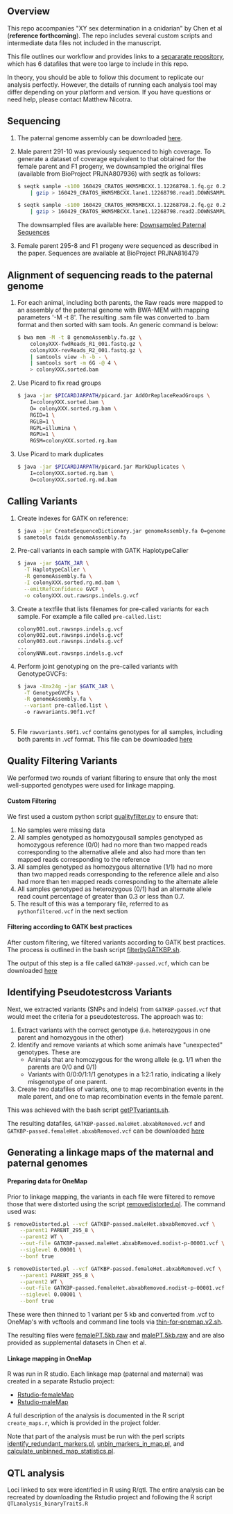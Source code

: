 ## Overview

This repo accompanies "XY sex determination in a cnidarian" by Chen et al (**reference forthcoming**). The repo includes several custom scripts and intermediate data files not included in the manuscript. 

This file outlines our workflow and provides links to a [separarate repository](https://doi.org/10.5281/zenodo.6368104), which has 6 datafiles that were too large to include in this repo.

In theory, you should be able to follow this document to replicate our analysis perfectly. However, the details of running each analysis tool may differ depending on your platform and version. If you have questions or need help, please contact Matthew Nicotra. 


## Sequencing

1. The paternal genome assembly can be downloaded [here](https://research.nhgri.nih.gov/hydractinia/download/assembly/symbio/Hsym_primary_v1.0.fa.gz). 

2. Male parent 291-10 was previously sequenced to high coverage. To generate a dataset of coverage equivalent to that obtained for the female parent and F1 progeny, we downsampled the original files (available from BioProject PRJNA807936) with seqtk as follows:

   ```bash
   $ seqtk sample -s100 160429_CRATOS_HKM5MBCXX.1.12268798.1.fq.gz 0.2 \
       | gzip > 160429_CRATOS_HKM5MBCXX.lane1.12268798.read1.DOWNSAMPLE_0.2.fq.gz
   
   $ seqtk sample -s100 160429_CRATOS_HKM5MBCXX.1.12268798.2.fq.gz 0.2 \
       | gzip > 160429_CRATOS_HKM5MBCXX.lane1.12268798.read2.DOWNSAMPLE_0.2.fq.gz
   
   ```

    The downsampled files are available here: [Downsampled Paternal Sequences](https://doi.org/10.5281/zenodo.6368104)

3. Female parent 295-8 and F1 progeny were sequenced as described in the paper. Sequences are available at BioProject PRJNA816479



## Alignment of sequencing reads to the paternal genome

1. For each animal, including both parents, the Raw reads were mapped to an assembly of the paternal genome with BWA-MEM with mapping parameters '-M -t 8'. The resulting .sam file was converted to .bam format  and then sorted with sam tools. An generic command is below:

   ```bash
   $ bwa mem -M -t 8 genomeAssembly.fa.gz \
       colonyXXX-fwdReads_R1_001.fastq.gz \
       colonyXXX-revReads_R2_001.fastq.gz \
       | samtools view -h -b - \
       | samtools sort -m 6G -@ 4 \
       > colonyXXX.sorted.bam
   ```

2. Use Picard to fix read groups

   ```bash
   $ java -jar $PICARDJARPATH/picard.jar AddOrReplaceReadGroups \
       I=colonyXXX.sorted.bam \
       O= colonyXXX.sorted.rg.bam \
       RGID=1 \
       RGLB=1 \
       RGPL=illumina \
       RGPU=1 \
       RGSM=colonyXXX.sorted.rg.bam
   ```

3. Use Picard to mark duplicates

   ```bash
   $ java -jar $PICARDJARPATH/picard.jar MarkDuplicates \
       I=colonyXXX.sorted.rg.bam \
       O=colonyXXX.sorted.rg.md.bam
   ```



## Calling Variants

1. Create indexes for GATK on reference:

   ```bash
   $ java -jar CreateSequenceDictionary.jar genomeAssembly.fa O=genomeAssembly.dict
   $ sametools faidx genomeAssembly.fa
   ```

2. Pre-call variants in each sample with GATK HaplotypeCaller

   ```bash
   $ java -jar $GATK_JAR \
     -T HaplotypeCaller \
     -R genomeAssembly.fa \
     -I colonyXXX.sorted.rg.md.bam \
     --emitRefConfidence GVCF \
     -o colonyXXX.out.rawsnps.indels.g.vcf
   ```

   

3. Create a textfile that lists filenames for pre-called variants for each sample. For example a file called ```pre-called.list```:

   ```
   colony001.out.rawsnps.indels.g.vcf
   colony002.out.rawsnps.indels.g.vcf
   colony003.out.rawsnps.indels.g.vcf
   ...
   colonyNNN.out.rawsnps.indels.g.vcf
   ```

   

4. Perform joint genotyping on the pre-called variants with GenotypeGVCFs:

   ```bash
   $ java -Xmx24g -jar $GATK_JAR \
     -T GenotypeGVCFs \
     -R genomeAssembly.fa \
     --variant pre-called.list \  
     -o rawvariants.90f1.vcf
   	
   ```



5. File ```rawvariants.90f1.vcf``` contains genotypes for all samples, including both parents in .vcf format. This file can be downloaded [here](https://doi.org/10.5281/zenodo.6368104)



## Quality Filtering Variants

We performed two rounds of variant filtering to ensure that only the most well-supported genotypes were used for linkage mapping.

#### Custom Filtering

We first used a custom python script [qualityfilter.py](https://github.com/nicotralab/chen-et-al-sex-determination/blob/main/qualityfilter.py) to ensure that:

1. No samples were missing data
2. All samples genotyped as homozygousall samples genotyped as homozygous reference (0/0) had no more than two mapped reads corresponding to the alternative allele and also had more than ten mapped reads corresponding to the reference
3. All samples genotyped as homozygous alternative (1/1) had no more than two mapped reads corresponding to the reference allele and also had more than ten mapped reads corresponding to the alternate allele
4. All samples genotyped as heterozygous (0/1) had an alternate allele read count percentage of greater than 0.3 or less than 0.7.
5. The result of this was a temporary file, referred to as ```pythonfiltered.vcf``` in the next section



#### Filtering according to GATK best practices

After custom filtering, we filtered variants according to GATK best practices. The process is outlined in the bash script [filterbyGATKBP.sh](https://github.com/nicotralab/chen-et-al-sex-determination/blob/main/filterbyGATKBP.sh). 

The output of this step is a file called ```GATKBP-passed.vcf```, which can be downloaded [here](https://doi.org/10.5281/zenodo.6368104)



## Identifying Pseudotestcross Variants

Next, we extracted variants (SNPs and indels) from ```GATKBP-passed.vcf``` that would meet the criteria for a pseudotestcross. The approach was to:

1. Extract variants with the correct genotype (i.e. heterozygous in one parent and homozygous in the other)
2. Identify and remove variants at which some animals have "unexpected" genotypes. These are
   - Animals that are homozygous for the wrong allele (e.g. 1/1 when the parents are 0/0 and 0/1)
   - Variants with 0/0:0/1:1/1 genotypes in a 1:2:1 ratio, indicating a likely misgenotype of one parent. 
3. Create two datafiles of variants, one to map recombination events in the male parent, and one to map recombination events in the female parent. 

This was achieved with the bash script [getPTvariants.sh](https://github.com/nicotralab/chen-et-al-sex-determination/blob/main/getPTvariants.sh).

The resulting datafiles, `GATKBP-passed.maleHet.abxabRemoved.vcf` and `GATKBP-passed.femaleHet.abxabRemoved.vcf` can be downloaded [here](https://doi.org/10.5281/zenodo.6368104)



## Generating a linkage maps of the maternal and paternal genomes


#### Preparing data for OneMap

Prior to linkage mapping, the variants in each file were filtered to remove those that were distorted using the script [removedistorted.pl](https://github.com/nicotralab/chen-et-al-sex-determination/blob/main/removeDistorted.pl). The command used was:

```bash
$ removeDistorted.pl --vcf GATKBP-passed.maleHet.abxabRemoved.vcf \
    --parent1 PARENT_295_8 \
    --parent2 WT \
    --out-file GATKBP-passed.maleHet.abxabRemoved.nodist-p-00001.vcf \
    --siglevel 0.00001 \
    --bonf true

$ removeDistorted.pl --vcf GATKBP-passed.femaleHet.abxabRemoved.vcf \
    --parent1 PARENT_295_8 \
    --parent2 WT \
    --out-file GATKBP-passed.femaleHet.abxabRemoved.nodist-p-00001.vcf \
    --siglevel 0.00001 \
    --bonf true
```



These were then thinned to 1 variant per 5 kb and converted from .vcf to OneMap's with vcftools and command line tools via [thin-for-onemap.v2.sh](https://github.com/nicotralab/chen-et-al-sex-determination/blob/main/thin-for-onemap.v2.sh).

The resulting files were [femalePT.5kb.raw](https://github.com/nicotralab/chen-et-al-sex-determination/blob/main/femalePT.5kb.raw) and [malePT.5kb.raw](https://github.com/nicotralab/chen-et-al-sex-determination/blob/main/malePT.5kb.raw) and are also provided as supplemental datasets in Chen et al. 



#### Linkage mapping in OneMap

R was run in R studio. Each linkage map (paternal and maternal) was created in a separate Rstudio project:
- [Rstudio-femaleMap](https://github.com/nicotralab/chen-et-al-sex-determination/blob/main/Rstudio-femaleMap.zip)
- [Rstudio-maleMap](https://github.com/nicotralab/chen-et-al-sex-determination/blob/main/Rstudio-maleMap.zip)

A full description of the analysis is documented in the R script `create_maps.r`, which is provided in the project folder.

Note that part of the analysis must be run with the perl scripts [identify_redundant_markers.pl](https://github.com/nicotralab/chen-et-al-sex-determination/blob/main/identify_redundant_markers.pl), [unbin_markers_in_map.pl](https://github.com/nicotralab/chen-et-al-sex-determination/blob/main/unbin_markers_in_map.pl), and [calculate_unbinned_map_statistics.pl](https://github.com/nicotralab/chen-et-al-sex-determination/blob/main/calculate_unbinned_map_statistics.pl). 


## QTL analysis

Loci linked to sex were identified in R using R/qtl. The entire analysis can be recreated by downloading the Rstudio project and following the R script `QTLanalysis_binaryTraits.R`
